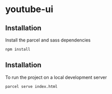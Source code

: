 # youtube-ui

## Installation

Install the parcel and sass dependencies

```bash
npm install
```

## Installation

To run the project on a local development server

```bash
parcel serve index.html
```
